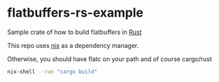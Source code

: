 # flatbuffers-rs-example
Sample crate of how to build flatbuffers in [Rust](https://www.rust-lang.org/)

This repo uses [nix](https://nixos.org/) as a dependency manager.

Otherwise, you should have flatc on your path and of course cargo/rust

```bash
nix-shell --run "cargo build"
```
